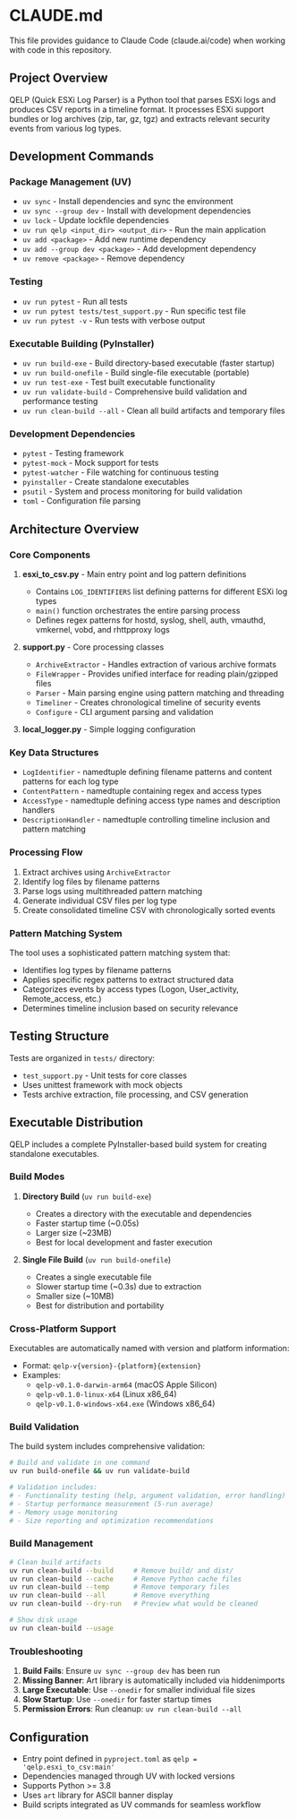 # CLAUDE.md

This file provides guidance to Claude Code (claude.ai/code) when working with code in this repository.

## Project Overview

QELP (Quick ESXi Log Parser) is a Python tool that parses ESXi logs and produces CSV reports in a timeline format. It processes ESXi support bundles or log archives (zip, tar, gz, tgz) and extracts relevant security events from various log types.

## Development Commands

### Package Management (UV)
- `uv sync` - Install dependencies and sync the environment
- `uv sync --group dev` - Install with development dependencies
- `uv lock` - Update lockfile dependencies
- `uv run qelp <input_dir> <output_dir>` - Run the main application
- `uv add <package>` - Add new runtime dependency
- `uv add --group dev <package>` - Add development dependency
- `uv remove <package>` - Remove dependency

### Testing
- `uv run pytest` - Run all tests
- `uv run pytest tests/test_support.py` - Run specific test file
- `uv run pytest -v` - Run tests with verbose output

### Executable Building (PyInstaller)
- `uv run build-exe` - Build directory-based executable (faster startup)
- `uv run build-onefile` - Build single-file executable (portable)
- `uv run test-exe` - Test built executable functionality
- `uv run validate-build` - Comprehensive build validation and performance testing
- `uv run clean-build --all` - Clean all build artifacts and temporary files

### Development Dependencies
- `pytest` - Testing framework
- `pytest-mock` - Mock support for tests
- `pytest-watcher` - File watching for continuous testing
- `pyinstaller` - Create standalone executables
- `psutil` - System and process monitoring for build validation
- `toml` - Configuration file parsing

## Architecture Overview

### Core Components

1. **esxi_to_csv.py** - Main entry point and log pattern definitions
   - Contains `LOG_IDENTIFIERS` list defining patterns for different ESXi log types
   - `main()` function orchestrates the entire parsing process
   - Defines regex patterns for hostd, syslog, shell, auth, vmauthd, vmkernel, vobd, and rhttpproxy logs

2. **support.py** - Core processing classes
   - `ArchiveExtractor` - Handles extraction of various archive formats
   - `FileWrapper` - Provides unified interface for reading plain/gzipped files
   - `Parser` - Main parsing engine using pattern matching and threading
   - `Timeliner` - Creates chronological timeline of security events
   - `Configure` - CLI argument parsing and validation

3. **local_logger.py** - Simple logging configuration

### Key Data Structures

- `LogIdentifier` - namedtuple defining filename patterns and content patterns for each log type
- `ContentPattern` - namedtuple containing regex and access types
- `AccessType` - namedtuple defining access type names and description handlers
- `DescriptionHandler` - namedtuple controlling timeline inclusion and pattern matching

### Processing Flow

1. Extract archives using `ArchiveExtractor`
2. Identify log files by filename patterns
3. Parse logs using multithreaded pattern matching
4. Generate individual CSV files per log type
5. Create consolidated timeline CSV with chronologically sorted events

### Pattern Matching System

The tool uses a sophisticated pattern matching system that:
- Identifies log types by filename patterns
- Applies specific regex patterns to extract structured data
- Categorizes events by access types (Logon, User_activity, Remote_access, etc.)
- Determines timeline inclusion based on security relevance

## Testing Structure

Tests are organized in `tests/` directory:
- `test_support.py` - Unit tests for core classes
- Uses unittest framework with mock objects
- Tests archive extraction, file processing, and CSV generation

## Executable Distribution

QELP includes a complete PyInstaller-based build system for creating standalone executables.

### Build Modes

1. **Directory Build** (`uv run build-exe`)
   - Creates a directory with the executable and dependencies
   - Faster startup time (~0.05s)
   - Larger size (~23MB)
   - Best for local development and faster execution

2. **Single File Build** (`uv run build-onefile`)
   - Creates a single executable file
   - Slower startup time (~0.3s) due to extraction
   - Smaller size (~10MB)
   - Best for distribution and portability

### Cross-Platform Support

Executables are automatically named with version and platform information:
- Format: `qelp-v{version}-{platform}{extension}`
- Examples:
  - `qelp-v0.1.0-darwin-arm64` (macOS Apple Silicon)
  - `qelp-v0.1.0-linux-x64` (Linux x86_64)
  - `qelp-v0.1.0-windows-x64.exe` (Windows x86_64)

### Build Validation

The build system includes comprehensive validation:

```bash
# Build and validate in one command
uv run build-onefile && uv run validate-build

# Validation includes:
# - Functionality testing (help, argument validation, error handling)
# - Startup performance measurement (5-run average)
# - Memory usage monitoring
# - Size reporting and optimization recommendations
```

### Build Management

```bash
# Clean build artifacts
uv run clean-build --build     # Remove build/ and dist/
uv run clean-build --cache     # Remove Python cache files
uv run clean-build --temp      # Remove temporary files
uv run clean-build --all       # Remove everything
uv run clean-build --dry-run   # Preview what would be cleaned

# Show disk usage
uv run clean-build --usage
```

### Troubleshooting

1. **Build Fails**: Ensure `uv sync --group dev` has been run
2. **Missing Banner**: Art library is automatically included via hiddenimports
3. **Large Executable**: Use `--onedir` for smaller individual file sizes
4. **Slow Startup**: Use `--onedir` for faster startup times
5. **Permission Errors**: Run cleanup: `uv run clean-build --all`

## Configuration

- Entry point defined in `pyproject.toml` as `qelp = 'qelp.esxi_to_csv:main'`
- Dependencies managed through UV with locked versions
- Supports Python >= 3.8
- Uses `art` library for ASCII banner display
- Build scripts integrated as UV commands for seamless workflow